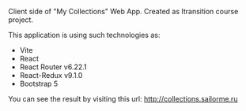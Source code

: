 Client side of "My Collections" Web App. Created as Itransition course project.

This application is using such technologies as:

- Vite
- React
- React Router v6.22.1
- React-Redux v9.1.0
- Bootstrap 5

You can see the result by visiting this url:
http://collections.sailorme.ru
